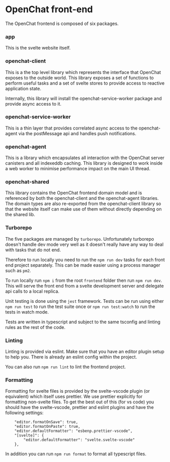 # OpenChat front-end

The OpenChat frontend is composed of six packages.

### app

This is the svelte website itself.

### openchat-client

This is a the top level library which represents the interface that OpenChat exposes to the outside world. This library exposes a set of functions to perform useful tasks and a set of svelte stores to provide access to reactive application state.

Internally, this library will install the openchat-service-worker package and provide async access to it.

### openchat-service-worker

This is a thin layer that provides correlated async access to the openchat-agent via the postMessage api and handles push notifications.

### openchat-agent

This is a library which encapsulates all interaction with the OpenChat server canisters and all indexeddb caching. This library is designed to work inside a web worker to minimise performance impact on the main UI thread.

### openchat-shared

This library contains the OpenChat frontend domain model and is referenced by both the openchat-client and the openchat-agent libraries. The domain types are also re-exported from the openchat-client library so that the website itself can make use of them without directly depending on the shared lib.

### Turborepo

The five packages are managed by `turborepo`. Unfortunately turborepo doesn't handle dev mode very well as it doesn't really have any way to deal with tasks that do not end.

Therefore to run locally you need to run the `npm run dev` tasks for each front end project separately. This can be made easier using a process manager such as `pm2`.

To run locally run `npm i` from the root `frontend` folder then run `npm run dev`. This will serve the front end from a svelte development server and delegate api calls to a local replica.

Unit testing is done using the `jest` framework. Tests can be run using either `npm run test` to run the test suite once or `npm run test:watch` to run the tests in watch mode.

Tests are written in typescript and subject to the same tsconfig and linting rules as the rest of the code.

### Linting

Linting is provided via eslint. Make sure that you have an editor plugin setup to help you. There is already an eslint config within the project.

You can also run `npm run lint` to lint the frontend project.

### Formatting

Formatting for svelte files is provided by the svelte-vscode plugin (or equivalent) which itself uses prettier. We use prettier explicitly for formatting non-svelte files. To get the best out of this (for vs code) you should have the svelte-vscode, prettier and eslint plugins and have the following settings:

```
    "editor.formatOnSave": true,
    "editor.formatOnPaste": true,
    "editor.defaultFormatter": "esbenp.prettier-vscode",
    "[svelte]": {
        "editor.defaultFormatter": "svelte.svelte-vscode"
    },
```

In addition you can run `npm run format` to format all typescript files.
